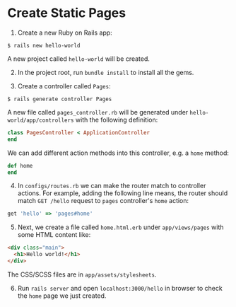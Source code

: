 # Create Static Pages

1. Create a new Ruby on Rails app:

  ```console
  $ rails new hello-world
  ```

  A new project called `hello-world` will be created.

2. In the project root, run `bundle install` to install all the gems.

3. Create a controller called `Pages`:

  ```console
  $ rails generate controller Pages
  ```

  A new file called `pages_controller.rb` will be generated under `hello-world/app/controllers` with the following definition:

  ```ruby
  class PagesController < ApplicationController
  end
  ```

  We can add different action methods into this controller, e.g. a `home` method:

  ```ruby
  def home
  end
  ```

4. In `configs/routes.rb` we can make the router match to controller actions. For example, adding the following line means, the router should match `GET /hello` request to `pages` controller's `home` action:

  ```ruby
  get 'hello' => 'pages#home'
  ```

5. Next, we create a file called `home.html.erb` under `app/views/pages` with some HTML content like:

  ```html
  <div class="main">
    <h1>Hello world!</h1>
  </div>
  ```

  The CSS/SCSS files are in `app/assets/stylesheets`.

6. Run `rails server` and open `localhost:3000/hello` in browser to check the `home` page we just created. 
